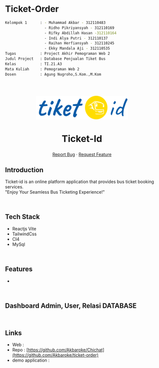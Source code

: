 # Ticket-Order

```bash
Kelompok 1      : - Muhammad Akbar - 312110483
                  - Ridho Pikriyansyah - 312110169
                  - Rifky Abdillah Hasan -312110164
                  - Indi Alya Putri - 312110137
                  - Raihan Herfiansyah - 312110245
                  - Ekky Mandala Aji - 312110535
Tugas           : Project Akhir Pemograman Web 2
Judul Project   : Database Penjualan Tiket Bus
Kelas           : TI.21.A3
Mata Kuliah     : Pemograman Web 2
Dosen           : Agung Nugroho,S.Kom.,M.Kom
```

</br></br>

 <a href="https://chichatt.vercel.app">

<div align="center">    
  <img src="client/src/assets/Logo.svg" alt="Logo" width="300">
  </a>
  <h2 style="font-size:30px;" align="center"><strong>Ticket-Id</strong></h2>
  <p align="center">
    <a href="https://github.com/Akbaroke/Chichat/issues">Report Bug</a>
    ·
    <a href="https://github.com/Akbaroke/Chichat/issues">Request Feature</a>
  </p>

</div>

## Introduction

Ticket-id is an online platform application that provides bus ticket booking services.
<br/>
"Enjoy Your Seamless Bus Ticketing Experience!"

<br/>

## Tech Stack

- Reactjs Vite
- TailwindCss
- CI4
- MySql


<br/>

## Features

-

<br/>

## Dashboard Admin, User, Relasi DATABASE

<br/>

## Links

- Web : 
- Repo : [https://github.com/Akbaroke/Chichat](https://github.com/Akbaroke/ticket-order)
- demo application :


